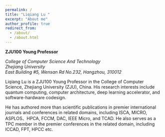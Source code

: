 ```yaml
---
permalink: /
title: "Liqiang Lu "
excerpt: "About me"
author_profile: true
redirect_from: 
  - /about/
  - /about.html
---
```

<!-- 字体加粗 -->

**ZJU100 Young Professor**

*College of Computer Science And Technology*<br/>
*Zhejiang University*<br/>
*East Building #5, Wensan Rd No.232, Hangzhou, 310012*<br/>

Liqiang Lu is a ZJU100 Young Professor in the College of Computer Science, Zhejiang University (ZJU), China. His research interests include quantum computing, computer architecture, deep learning accelerator, and software-hardware codesign.

He has authored more than scientific publications in premier international journals and conferences in related domains, including ISCA, MICRO, ASPLOS、HPCA, FCCM, DAC, IEEE Micro, and TCAD. He also serves as a TPC member in the premier conferences in the related domain, including ICCAD, FPT, HPCC etc.


